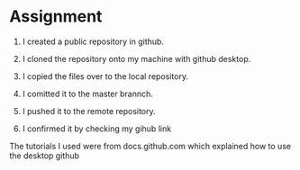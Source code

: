 # Assignment
1. I created a public repository in github.

2. I cloned the repository onto my machine with github desktop.

3. I copied the files over to the local repository.

4. I comitted it to the master brannch.

5. I pushed it to the remote repository.

6. I confirmed it by checking my gihub link

The tutorials I used were from docs.github.com which explained how to use the desktop github
